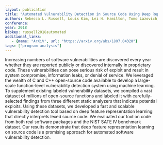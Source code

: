 ```yaml
---
layout: publication
title: "Automated Vulnerability Detection in Source Code Using Deep Representation Learning"
authors: Rebecca L. Russell, Louis Kim, Lei H. Hamilton, Tomo Lazovich, Jacob A. Harer, Onur Ozdemir, Paul M. Ellingwood, Marc W. McConley
conference: 
year: 2018
bibkey: russell2018automated
additional_links:
   - {name: "ArXiV", url: "https://arxiv.org/abs/1807.04320"}
tags: ["program analysis"]
---
```

Increasing numbers of software vulnerabilities are discovered every year whether they are reported publicly or discovered internally in proprietary code. These vulnerabilities can pose serious risk of exploit and result in system compromise, information leaks, or denial of service. We leveraged the wealth of C and C++ open-source code available to develop a large-scale function-level vulnerability detection system using machine learning. To supplement existing labeled vulnerability datasets, we compiled a vast dataset of millions of open-source functions and labeled it with carefully-selected findings from three different static analyzers that indicate potential exploits. Using these datasets, we developed a fast and scalable vulnerability detection tool based on deep feature representation learning that directly interprets lexed source code. We evaluated our tool on code from both real software packages and the NIST SATE IV benchmark dataset. Our results demonstrate that deep feature representation learning on source code is a promising approach for automated software vulnerability detection. 
